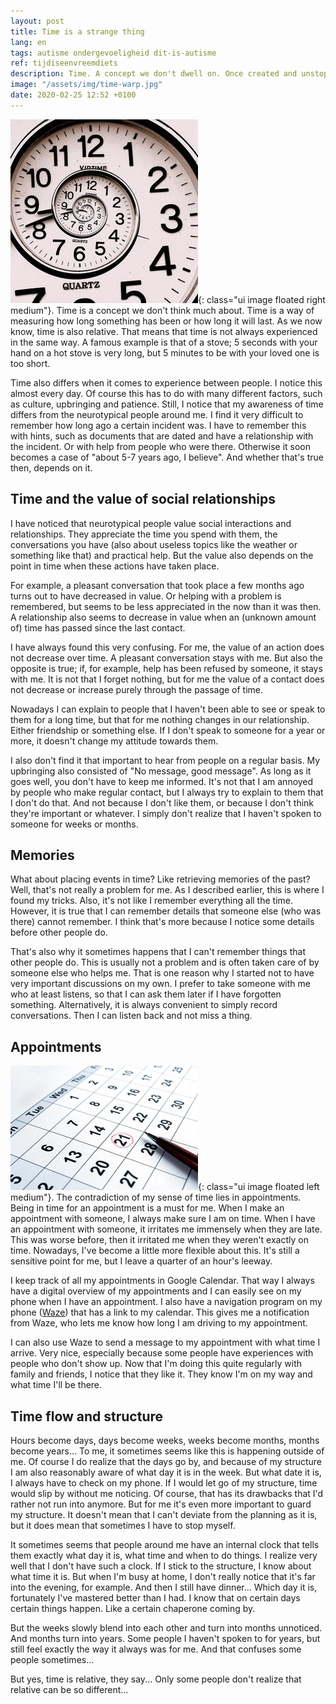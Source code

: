 ```yaml
---
layout: post
title: Time is a strange thing
lang: en
tags: autisme ondergevoeligheid dit-is-autisme
ref: tijdiseenvreemdiets
description: Time. A concept we don't dwell on. Once created and unstoppable ever since. But the experience of the passage of time is more personal than you might think.
image: "/assets/img/time-warp.jpg"
date: 2020-02-25 12:52 +0100
---
```

![Time is relative](/assets/img/time-warp.jpg){: class="ui image floated right medium"}.
Time is a concept we don't think much about. Time is a way of measuring how long something has been or how long it will last. As we now know, time is also relative. That means that time is not always experienced in the same way. A famous example is that of a stove; 5 seconds with your hand on a hot stove is very long, but 5 minutes to be with your loved one is too short.

Time also differs when it comes to experience between people. I notice this almost every day. Of course this has to do with many different factors, such as culture, upbringing and patience. Still, I notice that my awareness of time differs from the neurotypical people around me. I find it very difficult to remember how long ago a certain incident was. I have to remember this with hints, such as documents that are dated and have a relationship with the incident. Or with help from people who were there. Otherwise it soon becomes a case of "about 5-7 years ago, I believe". And whether that's true then, depends on it.

## Time and the value of social relationships
I have noticed that neurotypical people value social interactions and relationships. They appreciate the time you spend with them, the conversations you have (also about useless topics like the weather or something like that) and practical help. But the value also depends on the point in time when these actions have taken place.

For example, a pleasant conversation that took place a few months ago turns out to have decreased in value. Or helping with a problem is remembered, but seems to be less appreciated in the now than it was then. A relationship also seems to decrease in value when an (unknown amount of) time has passed since the last contact.

I have always found this very confusing. For me, the value of an action does not decrease over time. A pleasant conversation stays with me. But also the opposite is true; if, for example, help has been refused by someone, it stays with me. It is not that I forget nothing, but for me the value of a contact does not decrease or increase purely through the passage of time.

Nowadays I can explain to people that I haven't been able to see or speak to them for a long time, but that for me nothing changes in our relationship. Either friendship or something else. If I don't speak to someone for a year or more, it doesn't change my attitude towards them.

I also don't find it that important to hear from people on a regular basis. My upbringing also consisted of "No message, good message". As long as it goes well, you don't have to keep me informed. It's not that I am annoyed by people who make regular contact, but I always try to explain to them that I don't do that. And not because I don't like them, or because I don't think they're important or whatever. I simply don't realize that I haven't spoken to someone for weeks or months.

## Memories
What about placing events in time? Like retrieving memories of the past? Well, that's not really a problem for me. As I described earlier, this is where I found my tricks. Also, it's not like I remember everything all the time. However, it is true that I can remember details that someone else (who was there) cannot remember. I think that's more because I notice some details before other people do.

That's also why it sometimes happens that I can't remember things that other people do. This is usually not a problem and is often taken care of by someone else who helps me. That is one reason why I started not to have very important discussions on my own. I prefer to take someone with me who at least listens, so that I can ask them later if I have forgotten something. Alternatively, it is always convenient to simply record conversations. Then I can listen back and not miss a thing.

## Appointments
![Appointments](/assets/img/ThinkstockPhotos-492298523.jpg){: class="ui image floated left medium"}.
The contradiction of my sense of time lies in appointments. Being in time for an appointment is a must for me. When I make an appointment with someone, I always make sure I am on time. When I have an appointment with someone, it irritates me immensely when they are late. This was worse before, then it irritated me when they weren't exactly on time. Nowadays, I've become a little more flexible about this. It's still a sensitive point for me, but I leave a quarter of an hour's leeway.

I keep track of all my appointments in Google Calendar. That way I always have a digital overview of my appointments and I can easily see on my phone when I have an appointment. I also have a navigation program on my phone ([Waze](https://www.waze.com)) that has a link to my calendar. This gives me a notification from Waze, who lets me know how long I am driving to my appointment.

I can also use Waze to send a message to my appointment with what time I arrive. Very nice, especially because some people have experiences with people who don't show up. Now that I'm doing this quite regularly with family and friends, I notice that they like it. They know I'm on my way and what time I'll be there.

## Time flow and structure
Hours become days, days become weeks, weeks become months, months become years... To me, it sometimes seems like this is happening outside of me. Of course I do realize that the days go by, and because of my structure I am also reasonably aware of what day it is in the week. But what date it is, I always have to check on my phone. If I would let go of my structure, time would slip by without me noticing. Of course, that has its drawbacks that I'd rather not run into anymore. But for me it's even more important to guard my structure. It doesn't mean that I can't deviate from the planning as it is, but it does mean that sometimes I have to stop myself.

It sometimes seems that people around me have an internal clock that tells them exactly what day it is, what time and when to do things. I realize very well that I don't have such a clock. If I stick to the structure, I know about what time it is. But when I'm busy at home, I don't really notice that it's far into the evening, for example. And then I still have dinner... Which day it is, fortunately I've mastered better than I had. I know that on certain days certain things happen. Like a certain chaperone coming by.

But the weeks slowly blend into each other and turn into months unnoticed. And months turn into years. Some people I haven't spoken to for years, but still feel exactly the way it always was for me. And that confuses some people sometimes...

But yes, time is relative, they say... Only some people don't realize that relative can be so different...
